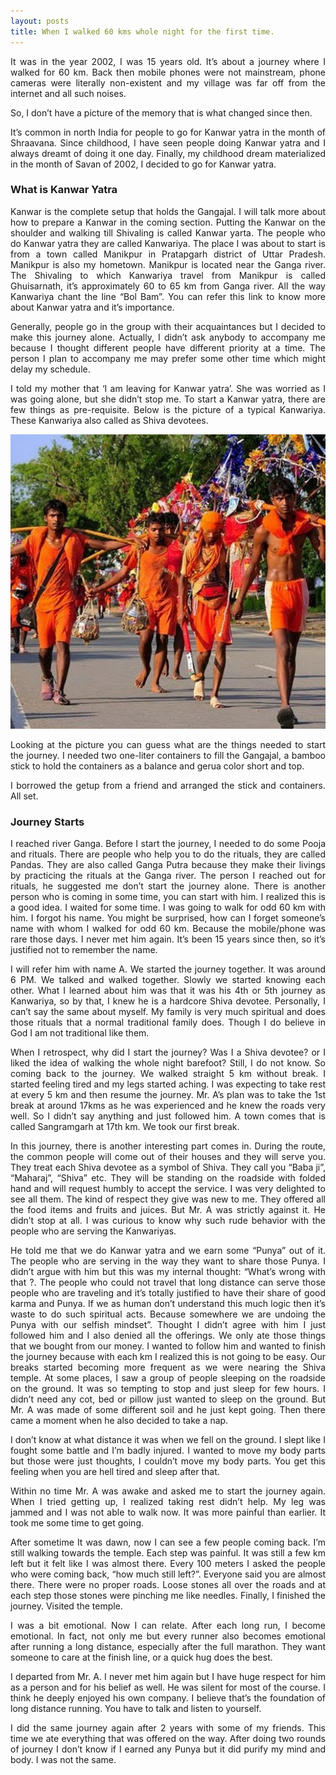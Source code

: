```yaml
---
layout: posts
title: When I walked 60 kms whole night for the first time.
---
```


<div style="text-align: justify">
It was in the year 2002, I was 15 years old. It’s about a journey where I walked for 60 km. Back then mobile phones were not mainstream, phone cameras were literally non-existent and my village was far off from the internet and all such noises.  

So, I don’t have a picture of the memory that is what changed since then.  

It’s common in north India for people to go for Kanwar yatra in the month of Shraavana. Since childhood, I have seen people doing Kanwar yatra and I always dreamt of doing it one day. Finally, my childhood dream materialized in the month of Savan of 2002, I decided to go for Kanwar yatra.

### What is Kanwar Yatra

Kanwar is the complete setup that holds the Gangajal. I will talk more about how to prepare a Kanwar in the coming section. Putting the Kanwar on the shoulder and walking till Shivaling is called Kanwar yarta. The people who do Kanwar yatra they are called Kanwariya. The place I was about to start is from a town called Manikpur in Pratapgarh district of Uttar Pradesh. Manikpur is also my hometown. Manikpur is located near the Ganga river. The Shivaling to which Kanwariya travel from Manikpur is called Ghuisarnath, it’s approximately 60 to 65 km from Ganga river. All the way Kanwariya chant the line “Bol Bam”. You can refer this link to know more about Kanwar yatra and it’s importance.  

Generally, people go in the group with their acquaintances but I decided to make this journey alone. Actually, I didn’t ask anybody to accompany me because I thought different people have different priority at a time. The person I plan to accompany me may prefer some other time which might delay my schedule.  

I told my mother that ‘I am leaving for Kanwar yatra’. She was worried as I was going alone, but she didn’t stop me. To start a Kanwar yatra, there are few things as pre-requisite. Below is the picture of a typical Kanwariya. These Kanwariya also called as Shiva devotees.  

</div>

![Kanwar](/assets/images/Kavar.jpg)  

<div style="text-align: justify">

Looking at the picture you can guess what are the things needed to start the journey. I needed two one-liter containers to fill the Gangajal, a bamboo stick to hold the containers as a balance and gerua color short and top.

I borrowed the getup from a friend and arranged the stick and containers. All set.  

### Journey Starts

I reached river Ganga. Before I start the journey, I needed to do some Pooja and rituals. There are people who help you to do the rituals, they are called Pandas. They are also called Ganga Putra because they make their livings by practicing the rituals at the Ganga river. The person I reached out for rituals, he suggested me don’t start the journey alone. There is another person who is coming in some time, you can start with him. I realized this is a good idea. I waited for some time. I was going to walk for odd 60 km with him. I forgot his name. You might be surprised, how can I forget someone’s name with whom I walked for odd 60 km. Because the mobile/phone was rare those days. I never met him again. It’s been 15 years since then, so it’s justified not to remember the name.  

I will refer him with name A. We started the journey together. It was around 6 PM. We talked and walked together. Slowly we started knowing each other. What I learned about him was that it was his 4th or 5th journey as Kanwariya, so by that, I knew he is a hardcore Shiva devotee. Personally, I can’t say the same about myself. My family is very much spiritual and does those rituals that a normal traditional family does. Though I do believe in God I am not traditional like them.  

When I retrospect, why did I start the journey? Was I a Shiva devotee? or I liked the idea of walking the whole night barefoot? Still, I do not know. So coming back to the journey. We walked straight 5 km without break. I started feeling tired and my legs started aching. I was expecting to take rest at every 5 km and then resume the journey. Mr. A’s plan was to take the 1st break at around 17kms as he was experienced and he knew the roads very well. So I didn’t say anything and just followed him. A town comes that is called Sangramgarh at 17th km. We took our first break.  

In this journey, there is another interesting part comes in. During the route, the common people will come out of their houses and they will serve you. They treat each Shiva devotee as a symbol of Shiva. They call you “Baba ji”, “Maharaj”, “Shiva” etc. They will be standing on the roadside with folded hand and will request humbly to accept the service. I was very delighted to see all them. The kind of respect they give was new to me. They offered all the food items and fruits and juices. But Mr. A was strictly against it. He didn’t stop at all. I was curious to know why such rude behavior with the people who are serving the Kanwariyas.  

He told me that we do Kanwar yatra and we earn some “Punya” out of it. The people who are serving in the way they want to share those Punya. I didn’t argue with him but this was my internal thought: “What’s wrong with that ?. The people who could not travel that long distance can serve those people who are traveling and it’s totally justified to have their share of good karma and Punya. If we as human don’t understand this much logic then it’s waste to do such spiritual acts. Because somewhere we are undoing the Punya with our selfish mindset”. Thought I didn’t agree with him I just followed him and I also denied all the offerings. We only ate those things that we bought from our money. I wanted to follow him and wanted to finish the journey because with each km I realized this is not going to be easy. Our breaks started becoming more frequent as we were nearing the Shiva temple. At some places, I saw a group of people sleeping on the roadside on the ground. It was so tempting to stop and just sleep for few hours. I didn’t need any cot, bed or pillow just wanted to sleep on the ground. But Mr. A was made of some different soil and he just kept going. Then there came a moment when he also decided to take a nap.  

I don’t know at what distance it was when we fell on the ground. I slept like I fought some battle and I’m badly injured. I wanted to move my body parts but those were just thoughts, I couldn’t move my body parts. You get this feeling when you are hell tired and sleep after that.  

Within no time Mr. A was awake and asked me to start the journey again. When I tried getting up, I realized taking rest didn’t help. My leg was jammed and I was not able to walk now. It was more painful than earlier. It took me some time to get going.  

After sometime It was dawn, now I can see a few people coming back. I’m still walking towards the temple. Each step was painful. It was still a few km left but it felt like I was almost there. Every 100 meters I asked the people who were coming back, “how much still left?”. Everyone said you are almost there. There were no proper roads. Loose stones all over the roads and at each step those stones were pinching me like needles. Finally, I finished the journey. Visited the temple.  

I was a bit emotional. Now I can relate. After each long run, I become emotional. In fact, not only me but every runner also becomes emotional after running a long distance, especially after the full marathon. They want someone to care at the finish line, or a quick hug does the best.  

I departed from Mr. A. I never met him again but I have huge respect for him as a person and for his belief as well. He was silent for most of the course. I think he deeply enjoyed his own company. I believe that’s the foundation of long distance running. You have to talk and listen to yourself.  

I did the same journey again after 2 years with some of my friends. This time we ate everything that was offered on the way. After doing two rounds of journey I don’t know if I earned any Punya but it did purify my mind and body. I was not the same.  

</div>